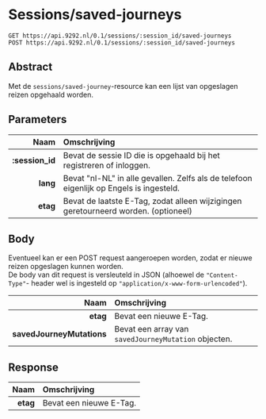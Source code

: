 # Sessions/saved-journeys

	GET https://api.9292.nl/0.1/sessions/:session_id/saved-journeys
	POST https://api.9292.nl/0.1/sessions/:session_id/saved-journeys

## Abstract

Met de `sessions/saved-journey`-resource kan een lijst van opgeslagen reizen
opgehaald worden.

## Parameters

| Naam | Omschrijving |
|-----:|:-------------|
| **:session_id** | Bevat de sessie ID die is opgehaald bij het registreren of inloggen. |
| **lang** | Bevat "nl-NL" in alle gevallen. Zelfs als de telefoon eigenlijk op Engels is ingesteld. |
| **etag** | Bevat de laatste E-Tag, zodat alleen wijzigingen geretourneerd worden. (optioneel) |

## Body

Eventueel kan er een POST request aangeroepen worden, zodat er nieuwe reizen
opgeslagen kunnen worden.  
De body van dit request is versleuteld in JSON (alhoewel de `"Content-Type"`-
header wel is ingesteld op `"application/x-www-form-urlencoded"`).

| Naam | Omschrijving |
|-----:|:-------------|
| **etag** | Bevat een nieuwe E-Tag. |
| **savedJourneyMutations** | Bevat een array van `savedJourneyMutation` objecten. |

## Response

| Naam | Omschrijving |
|-----:|:-------------|
| **etag** | Bevat een nieuwe E-Tag. |
